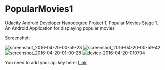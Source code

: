 # PopularMovies1
Udacity Android Developer Nanodegree Project 1, Popular Movies Stage 1.
An Android Application for displaying popular movies

Screenshot: 

![screenshot_2016-04-20-00-59-23](https://cloud.githubusercontent.com/assets/7099405/14652784/8a65afc0-0693-11e6-9dca-31d476410aad.png)
![screenshot_2016-04-20-00-59-42](https://cloud.githubusercontent.com/assets/7099405/14652783/8a6373ea-0693-11e6-8dba-a1dec12f0d52.png)
![screenshot_2016-04-20-01-00-28](https://cloud.githubusercontent.com/assets/7099405/14652782/8a60d3e2-0693-11e6-85f0-ac6b007faf14.png)
![device-2016-04-20-010704](https://cloud.githubusercontent.com/assets/7099405/14652958/5056743a-0694-11e6-9b9f-69a3954020ab.png)

 You need to add your api key here: [Link](https://github.com/Angads25/PopularMovies1/blob/master/app/src/main/java/com/example/android/model/SpKeys.java)
